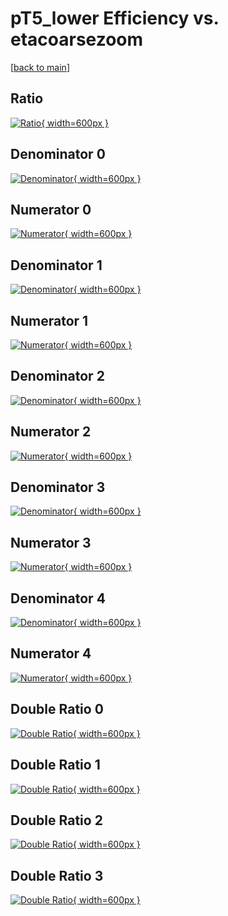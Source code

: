 # pT5_lower Efficiency vs. etacoarsezoom

[[back to main](./)]



## Ratio

[![Ratio](../mtv/var/pT5_lower_xtr_0_-1_eff_etacoarsezoom.png){ width=600px }](../mtv/var/pT5_lower_xtr_0_-1_eff_etacoarsezoom.pdf)

## Denominator 0

[![Denominator](../mtv/den/pT5_lower_xtr_0_-1_eff_etacoarsezoom_den0.png){ width=600px }](../mtv/den/pT5_lower_xtr_0_-1_eff_etacoarsezoom_den0.pdf)

## Numerator 0

[![Numerator](../mtv/num/pT5_lower_xtr_0_-1_eff_etacoarsezoom_num0.png){ width=600px }](../mtv/num/pT5_lower_xtr_0_-1_eff_etacoarsezoom_num0.pdf)

## Denominator 1

[![Denominator](../mtv/den/pT5_lower_xtr_0_-1_eff_etacoarsezoom_den1.png){ width=600px }](../mtv/den/pT5_lower_xtr_0_-1_eff_etacoarsezoom_den1.pdf)

## Numerator 1

[![Numerator](../mtv/num/pT5_lower_xtr_0_-1_eff_etacoarsezoom_num1.png){ width=600px }](../mtv/num/pT5_lower_xtr_0_-1_eff_etacoarsezoom_num1.pdf)

## Denominator 2

[![Denominator](../mtv/den/pT5_lower_xtr_0_-1_eff_etacoarsezoom_den2.png){ width=600px }](../mtv/den/pT5_lower_xtr_0_-1_eff_etacoarsezoom_den2.pdf)

## Numerator 2

[![Numerator](../mtv/num/pT5_lower_xtr_0_-1_eff_etacoarsezoom_num2.png){ width=600px }](../mtv/num/pT5_lower_xtr_0_-1_eff_etacoarsezoom_num2.pdf)

## Denominator 3

[![Denominator](../mtv/den/pT5_lower_xtr_0_-1_eff_etacoarsezoom_den3.png){ width=600px }](../mtv/den/pT5_lower_xtr_0_-1_eff_etacoarsezoom_den3.pdf)

## Numerator 3

[![Numerator](../mtv/num/pT5_lower_xtr_0_-1_eff_etacoarsezoom_num3.png){ width=600px }](../mtv/num/pT5_lower_xtr_0_-1_eff_etacoarsezoom_num3.pdf)

## Denominator 4

[![Denominator](../mtv/den/pT5_lower_xtr_0_-1_eff_etacoarsezoom_den4.png){ width=600px }](../mtv/den/pT5_lower_xtr_0_-1_eff_etacoarsezoom_den4.pdf)

## Numerator 4

[![Numerator](../mtv/num/pT5_lower_xtr_0_-1_eff_etacoarsezoom_num4.png){ width=600px }](../mtv/num/pT5_lower_xtr_0_-1_eff_etacoarsezoom_num4.pdf)

## Double Ratio 0

[![Double Ratio](../mtv/ratio/pT5_lower_xtr_0_-1_eff_etacoarsezoom_ratio0.png){ width=600px }](../mtv/ratio/pT5_lower_xtr_0_-1_eff_etacoarsezoom_ratio0.pdf)

## Double Ratio 1

[![Double Ratio](../mtv/ratio/pT5_lower_xtr_0_-1_eff_etacoarsezoom_ratio1.png){ width=600px }](../mtv/ratio/pT5_lower_xtr_0_-1_eff_etacoarsezoom_ratio1.pdf)

## Double Ratio 2

[![Double Ratio](../mtv/ratio/pT5_lower_xtr_0_-1_eff_etacoarsezoom_ratio2.png){ width=600px }](../mtv/ratio/pT5_lower_xtr_0_-1_eff_etacoarsezoom_ratio2.pdf)

## Double Ratio 3

[![Double Ratio](../mtv/ratio/pT5_lower_xtr_0_-1_eff_etacoarsezoom_ratio3.png){ width=600px }](../mtv/ratio/pT5_lower_xtr_0_-1_eff_etacoarsezoom_ratio3.pdf)

